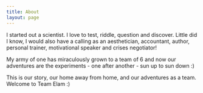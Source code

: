 ```yaml
---
title: About
layout: page
---
```


I started out a scientist. I love to test, riddle, question and discover. Little did I know, I would also have a calling as an aesthetician, accountant, author, personal trainer, motivational speaker and crises negotiator!

My army of one has miraculously grown to a team of 6 and now our adventures are the experiments - one after another - sun up to sun down :)

This is our story, our home away from home, and our adventures as a team. Welcome to Team Elam :)
